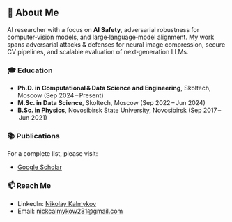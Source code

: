## 🧠 About Me
AI researcher with a focus on **AI Safety**, adversarial robustness for computer‑vision models, and large‑language‑model alignment. My work spans adversarial attacks & defenses for neural image compression, secure CV pipelines, and scalable evaluation of next‑generation LLMs.

### 🎓 Education
- **Ph.D. in Computational & Data Science and Engineering**, Skoltech, Moscow (Sep&nbsp;2024 – Present)
- **M.Sc. in Data Science**, Skoltech, Moscow (Sep&nbsp;2022 – Jun&nbsp;2024)
- **B.Sc. in Physics**, Novosibirsk State University, Novosibirsk (Sep&nbsp;2017 – Jun&nbsp;2021)

### 📚 Publications
For a complete list, please visit:
- [Google Scholar](https://scholar.google.com/citations?user=p7uGbVoAAAAJ&hl=ru)

### 📫 Reach Me
- LinkedIn: [Nikolay Kalmykov](https://www.linkedin.com/in/nikolay-kalmykov-472404258/)
- Email: nickcalmykow281@gmail.com
